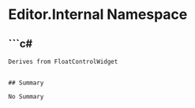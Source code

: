 # Editor.Internal Namespace

## ```c#
```c#
Derives from FloatControlWidget
```
```

## Summary

No Summary
